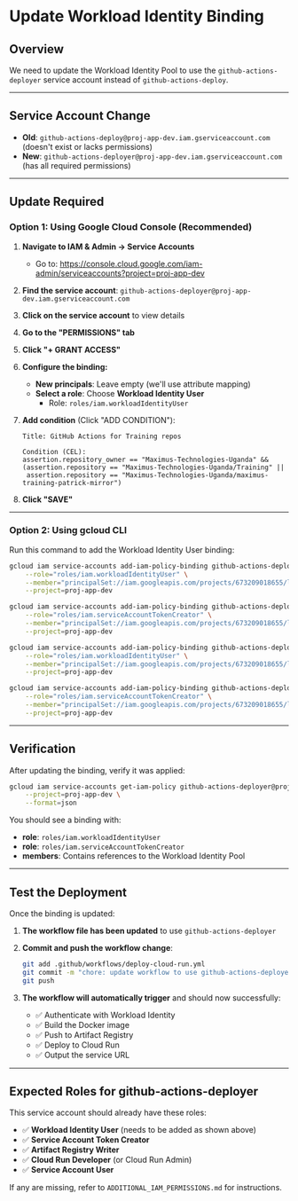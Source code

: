 # Update Workload Identity Binding

## Overview
We need to update the Workload Identity Pool to use the `github-actions-deployer` service account instead of `github-actions-deploy`.

---

## Service Account Change
- **Old**: `github-actions-deploy@proj-app-dev.iam.gserviceaccount.com` (doesn't exist or lacks permissions)
- **New**: `github-actions-deployer@proj-app-dev.iam.gserviceaccount.com` (has all required permissions)

---

## Update Required

### Option 1: Using Google Cloud Console (Recommended)

1. **Navigate to IAM & Admin → Service Accounts**
   - Go to: https://console.cloud.google.com/iam-admin/serviceaccounts?project=proj-app-dev

2. **Find the service account**: `github-actions-deployer@proj-app-dev.iam.gserviceaccount.com`

3. **Click on the service account** to view details

4. **Go to the "PERMISSIONS" tab**

5. **Click "+ GRANT ACCESS"**

6. **Configure the binding:**
   - **New principals**: Leave empty (we'll use attribute mapping)
   - **Select a role**: Choose **Workload Identity User**
     - Role: `roles/iam.workloadIdentityUser`
   
7. **Add condition** (Click "ADD CONDITION"):
   ```
   Title: GitHub Actions for Training repos
   
   Condition (CEL):
   assertion.repository_owner == "Maximus-Technologies-Uganda" && 
   (assertion.repository == "Maximus-Technologies-Uganda/Training" || 
    assertion.repository == "Maximus-Technologies-Uganda/maximus-training-patrick-mirror")
   ```

8. **Click "SAVE"**

---

### Option 2: Using gcloud CLI

Run this command to add the Workload Identity User binding:

```bash
gcloud iam service-accounts add-iam-policy-binding github-actions-deployer@proj-app-dev.iam.gserviceaccount.com \
    --role="roles/iam.workloadIdentityUser" \
    --member="principalSet://iam.googleapis.com/projects/673209018655/locations/global/workloadIdentityPools/github-pool/attribute.repository/Maximus-Technologies-Uganda/Training" \
    --project=proj-app-dev

gcloud iam service-accounts add-iam-policy-binding github-actions-deployer@proj-app-dev.iam.gserviceaccount.com \
    --role="roles/iam.serviceAccountTokenCreator" \
    --member="principalSet://iam.googleapis.com/projects/673209018655/locations/global/workloadIdentityPools/github-pool/attribute.repository/Maximus-Technologies-Uganda/Training" \
    --project=proj-app-dev

gcloud iam service-accounts add-iam-policy-binding github-actions-deployer@proj-app-dev.iam.gserviceaccount.com \
    --role="roles/iam.workloadIdentityUser" \
    --member="principalSet://iam.googleapis.com/projects/673209018655/locations/global/workloadIdentityPools/github-pool/attribute.repository/Maximus-Technologies-Uganda/maximus-training-patrick-mirror" \
    --project=proj-app-dev

gcloud iam service-accounts add-iam-policy-binding github-actions-deployer@proj-app-dev.iam.gserviceaccount.com \
    --role="roles/iam.serviceAccountTokenCreator" \
    --member="principalSet://iam.googleapis.com/projects/673209018655/locations/global/workloadIdentityPools/github-pool/attribute.repository/Maximus-Technologies-Uganda/maximus-training-patrick-mirror" \
    --project=proj-app-dev
```

---

## Verification

After updating the binding, verify it was applied:

```bash
gcloud iam service-accounts get-iam-policy github-actions-deployer@proj-app-dev.iam.gserviceaccount.com \
    --project=proj-app-dev \
    --format=json
```

You should see a binding with:
- **role**: `roles/iam.workloadIdentityUser`
- **role**: `roles/iam.serviceAccountTokenCreator`
- **members**: Contains references to the Workload Identity Pool

---

## Test the Deployment

Once the binding is updated:

1. **The workflow file has been updated** to use `github-actions-deployer`
2. **Commit and push the workflow change**:
   ```bash
   git add .github/workflows/deploy-cloud-run.yml
   git commit -m "chore: update workflow to use github-actions-deployer service account"
   git push
   ```

3. **The workflow will automatically trigger** and should now successfully:
   - ✅ Authenticate with Workload Identity
   - ✅ Build the Docker image
   - ✅ Push to Artifact Registry
   - ✅ Deploy to Cloud Run
   - ✅ Output the service URL

---

## Expected Roles for github-actions-deployer

This service account should already have these roles:
- ✅ **Workload Identity User** (needs to be added as shown above)
- ✅ **Service Account Token Creator**
- ✅ **Artifact Registry Writer**
- ✅ **Cloud Run Developer** (or Cloud Run Admin)
- ✅ **Service Account User**

If any are missing, refer to `ADDITIONAL_IAM_PERMISSIONS.md` for instructions.

